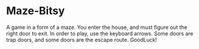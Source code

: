 # Maze-Bitsy
A game in a form of a maze. You enter the house, and must figure out the right door to exit. In order to play, use the keyboard arrows. Some doors are trap doors, and some doors are the escape route. GoodLuck!
